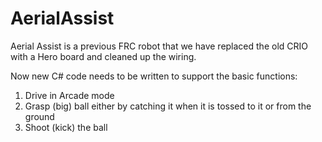 # AerialAssist

Aerial Assist is a previous FRC robot that we have replaced the old CRIO with a Hero board and cleaned up the wiring.  


Now new C# code needs to be written to support the basic functions:
1) Drive in Arcade mode
2) Grasp (big) ball either by catching it when it is tossed to it or from the ground
3) Shoot (kick) the ball
